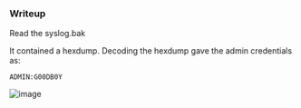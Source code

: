 ### Writeup

Read the syslog.bak

It contained a hexdump. Decoding the hexdump gave the admin credentials as:

```
ADMIN:G00DB0Y
```

![image](https://github.com/user-attachments/assets/e689949c-3ea4-42fa-b938-8f408bae613b)
